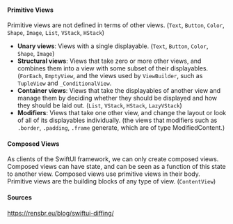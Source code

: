 
#### Primitive Views
Primitive views are not defined in terms of other views. (`Text`, `Button`, `Color`, `Shape`, `Image`, `List`, `VStack`, `HStack`)
- **Unary views**: Views with a single displayable. (`Text`, `Button`, `Color`, `Shape`, `Image`)
- **Structural views**: Views that take zero or more other views, and combines them into a view with some subset of their displayables. 
  (`ForEach`, `EmptyView`, and the views used by `ViewBuilder`, such as `TupleView` and `_ConditionalView`.
- **Container views**: Views that take the displayables of another view and manage them by deciding 
  whether they should be displayed and how they should be laid out. (`List`, `VStack`, `HStack`, `LazyVStack`)
- **Modifiers**: Views that take one other view, and change the layout or look of all of its displayables individually. 
  (the views that modifiers such as `.border`, `.padding`, `.frame` generate, which are of type ModifiedContent.)

#### Composed Views
As clients of the SwiftUI framework, we can only create composed views. 
Composed views can have state, and can be seen as a function of this state to another view. 
Composed views use primitive views in their body. Primitive views are the building blocks of any type of view.
(`ContentView`)





#### Sources
https://rensbr.eu/blog/swiftui-diffing/
